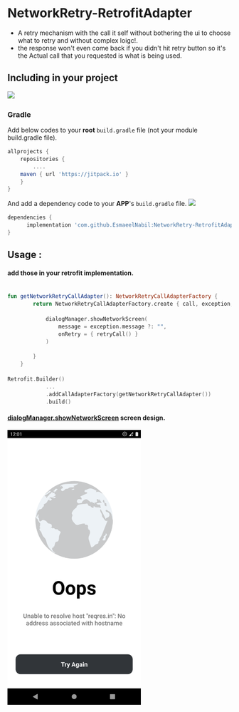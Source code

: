 # NetworkRetry-RetrofitAdapter
- A retry mechanism with the call it self without bothering the ui to choose what to retry and without complex loigc!.
- the response won't even come back if you didn't hit retry button so it's the Actual call that you requested is what is being used.

## Including in your project
[![](https://jitpack.io/v/EsmaeelNabil/NetworkRetry-RetrofitAdapter.svg)](https://jitpack.io/#EsmaeelNabil/NetworkRetry-RetrofitAdapter)
### Gradle 
Add below codes to your **root** `build.gradle` file (not your module build.gradle file).
```gradle
allprojects {
    repositories {
    	....
	maven { url 'https://jitpack.io' }
    }
}
```
And add a dependency code to your **APP**'s `build.gradle` file. [![](https://jitpack.io/v/EsmaeelNabil/NetworkRetry-RetrofitAdapter.svg)](https://jitpack.io/#EsmaeelNabil/NetworkRetry-RetrofitAdapter)
```gradle
dependencies {
	  implementation 'com.github.EsmaeelNabil:NetworkRetry-RetrofitAdapter:0.5'
}
```
## Usage :

#### add those in your retrofit implementation.
``` kotlin

fun getNetworkRetryCallAdapter(): NetworkRetryCallAdapterFactory {
        return NetworkRetryCallAdapterFactory.create { call, exception, retryCall ->

            dialogManager.showNetworkScreen(
                message = exception.message ?: "",
                onRetry = { retryCall() }
            )

        }
    }

Retrofit.Builder()
            ...
            .addCallAdapterFactory(getNetworkRetryCallAdapter())
            .build()

```

#### [dialogManager.showNetworkScreen](https://github.com/EsmaeelNabil/NetworkRetry-RetrofitAdapter/blob/master/app/src/main/java/com/esmaeel/networkretry/utils/DialogManager.kt#L31) screen design.
<img src="art/screen.png" alt="dialogManager.showNetworkScreen" width="300">


